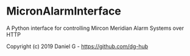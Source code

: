 # MicronAlarmInterface
A Python interface for controlling Mircon Meridian Alarm Systems over HTTP

Copyright (c) 2019 Daniel G - https://github.com/dg-hub
